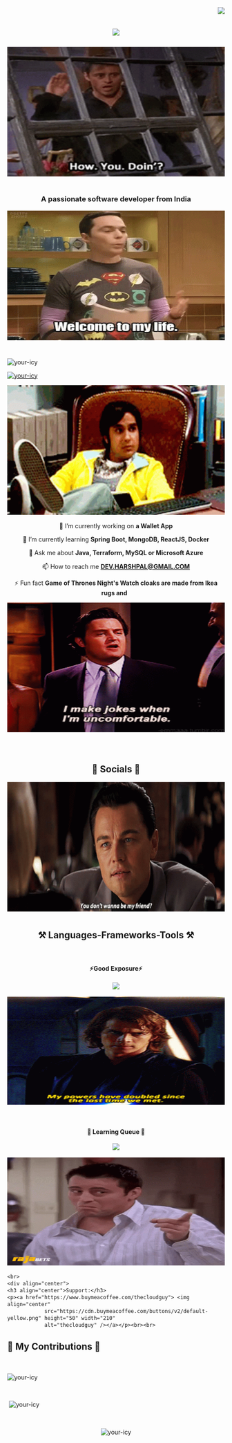 <img align="right" src="https://visitor-badge.laobi.icu/badge?page_id=your-icy" />

<h1 align="center">
    <img src="https://readme-typing-svg.herokuapp.com/?font=Righteous&size=35&center=true&vCenter=true&width=500&height=70&duration=4000&lines=Hi+There!+👋;+I'm+Harsh+Pal!;" />
</h1>

<p align="center"> <img src="need/how-you-doin-how-are-you-doing.gif" width="700" height="300" alt="HowYouDoin" /> </p>
<h1 align="center"></h1>
<!-- name highlight ending -->
<h3 align="center">A passionate software developer from India </h3>

<p align="center"> <img src="need/welcome-to-my-life-the-big-bang-theory.gif" width="700" height="300" alt="welcome" /> </p>

        
<h1 align="center"></h1>
<p align="left"> <img
        src="https://komarev.com/ghpvc/?username=your-icy&label=Profile%20views&color=0e75b6&style=flat"
        alt="your-icy" /> </p>

<p align="left"> <a href="https://github.com/ryo-ma/github-profile-trophy"><img
            src="https://github-profile-trophy.vercel.app/?username=your-icy" alt="your-icy" /></a> </p>

<div align="center">
 <p align="center"> <img src="need/tv-shows-raj.gif" width="700" height="300" alt="raj-smile" /> </p>
    
 🔭 I’m currently working on **a Wallet App**
 
 🌱 I’m currently learning **Spring Boot, MongoDB, ReactJS, Docker**

💬 Ask me about **Java, Terraform, MySQL or Microsoft Azure**

📫 How to reach me **DEV.HARSHPAL@GMAIL.COM**


⚡ Fun fact **Game of Thrones Night's Watch cloaks are made from Ikea rugs and**
&nbsp;<p align="center"> <img
        src="need/jokes-uncomfortable.gif"
        width="700" height="300" alt="uncomfortable" /> </p>

 </div>

  <!-- - 🤝 I’m looking for help with [any](https) -->

<!-- - 👨‍💻 All of my projects are available at [http](http) -->

<!-- - 📝 I regularly write articles on [http](http) --> 

<!-- - 📄 Know about my experiences [http](http) -->



<br>
<h1 align="center"></h1>
<h2 align="center">🤝 Socials 🤝</h2>
<div align="center">


    
</div>

<p align="center"> <img
        src="need/ponste11.gif" width="700" height="300" alt="Don't you wanna be my friend" /> </p>
<h1 align="center"></h1>
<h2 align="center">⚒️ Languages-Frameworks-Tools ⚒️</h2>
<br/>
<h4 align="center">⚡Good Exposure⚡</h4>
<div align="center">
<img src="https://skillicons.dev/icons?i=java,azure,mysql,mongodb,bootstrap,docker,spring,terraform,kafka,html,css,vscode,github,idea,git,js,postgres,redis&perline=9" />

<img src="need/power-star-wars.gif" width="700" height="250" alt="joey-brain" /> </p>

<br>
<h4 align="center">🔭 Learning Queue 🔭</h4>
    
<img src="https://skillicons.dev/icons?i=kubernetes,typescript,nodejs,express,tailwind,materialui,react,redux,mui,python,gcp,dynamodb,graphql,figma,django,nextjs,solidity,go&perline=9" /><br>
</div>
<img src="need/joey-tribbiani-brain.gif" width="820" height="250" alt="joey-brain" /> </p>
      
<p align="center"> 
    

    <br>
    <div align="center">
    <h3 align="center">Support:</h3>
    <p><a href="https://www.buymeacoffee.com/thecloudguy"> <img align="center"
                src="https://cdn.buymeacoffee.com/buttons/v2/default-yellow.png" height="50" width="210"
                alt="thecloudguy" /></a></p><br><br>
  <h2>🐍 My Contributions 🐍</h2>
  <br>
<!--   <img alt="snake eating my contributions" src="https://raw.githubusercontent.com/your-icy/your-icy/output/github-contribution-grid-snake.svg" /> -->
    <p><img align="center" src="https://github-readme-stats.vercel.app/api/top-langs?username=your-icy&show_icons=true&locale=en&layout=compact" alt="your-icy"/></p>
    <br>
<p>&nbsp;<img align="center" src="https://github-readme-stats.vercel.app/api?username=your-icy&show_icons=true&locale=en" alt="your-icy" /></p>
<br>
<p align="center"><img align="center" src="https://github-readme-streak-stats.herokuapp.com/?user=your-icy&" alt="your-icy" /></p>
</div>

